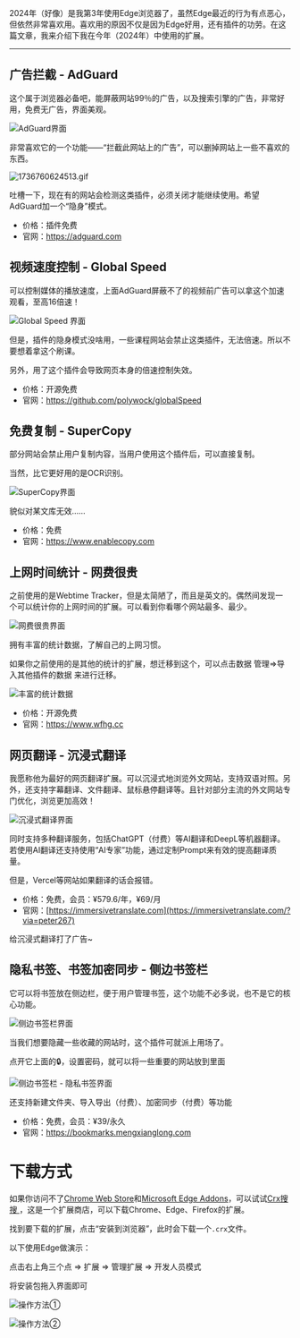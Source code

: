 2024年（好像）是我第3年使用Edge浏览器了，虽然Edge最近的行为有点恶心，但依然非常喜欢用。喜欢用的原因不仅是因为Edge好用，还有插件的功劳。在这篇文章，我来介绍下我在今年（2024年）中使用的扩展。

---

## 广告拦截 - AdGuard

这个属于浏览器必备吧，能屏蔽网站99％的广告，以及搜索引擎的广告，非常好用，免费无广告，界面美观。

![AdGuard界面](https://wmimg.com/i/1169/2025/01/6784dc56899b3.png)

非常喜欢它的一个功能——“拦截此网站上的广告”，可以删掉网站上一些不喜欢的东西。

![1736760624513.gif](https://wmimg.com/i/1169/2025/01/6784dd35c9e21.gif)

吐槽一下，现在有的网站会检测这类插件，必须关闭才能继续使用。希望AdGuard加一个“隐身”模式。

- 价格：插件免费
- 官网：https://adguard.com

## 视频速度控制 - Global Speed

可以控制媒体的播放速度，上面AdGuard屏蔽不了的视频前广告可以拿这个加速观看，至高16倍速！

![Global Speed 界面](https://wmimg.com/i/1169/2025/01/6784e02ea666c.png)

但是，插件的隐身模式没啥用，一些课程网站会禁止这类插件，无法倍速。所以不要想着拿这个刷课。

另外，用了这个插件会导致网页本身的倍速控制失效。

- 价格：开源免费
- 官网：https://github.com/polywock/globalSpeed

## 免费复制 - SuperCopy

部分网站会禁止用户复制内容，当用户使用这个插件后，可以直接复制。

当然，比它更好用的是OCR识别。

![SuperCopy界面](https://wmimg.com/i/1169/2025/01/6784e281e93f3.png)

貌似对某文库无效……

- 价格：免费
- 官网：https://www.enablecopy.com

## 上网时间统计 - 网费很贵

之前使用的是Webtime Tracker，但是太简陋了，而且是英文的。偶然间发现一个可以统计你的上网时间的扩展。可以看到你看哪个网站最多、最少。

![网费很贵界面](https://wmimg.com/i/1169/2025/01/6784e3dc2d50c.png)

拥有丰富的统计数据，了解自己的上网习惯。

如果你之前使用的是其他的统计的扩展，想迁移到这个，可以点击数据   管理=>导入其他插件的数据   来进行迁移。

![丰富的统计数据](https://wmimg.com/i/1169/2025/01/6784e43eec0d0.png)

- 价格：开源免费
- 官网：https://www.wfhg.cc

## 网页翻译 - 沉浸式翻译

我愿称他为最好的网页翻译扩展。可以沉浸式地浏览外文网站，支持双语对照。另外，还支持字幕翻译、文件翻译、鼠标悬停翻译等。且针对部分主流的外文网站专门优化，浏览更加高效！

![沉浸式翻译界面](https://wmimg.com/i/1169/2025/01/6785cbb8202f4.png)

同时支持多种翻译服务，包括ChatGPT（付费）等AI翻译和DeepL等机器翻译。若使用AI翻译还支持使用“AI专家”功能，通过定制Prompt来有效的提高翻译质量。

但是，Vercel等网站如果翻译的话会报错。

- 价格：免费，会员：¥579.6/年，¥69/月
- 官网：[https://immersivetranslate.com](https://immersivetranslate.com/?via=peter267)

给沉浸式翻译打了广告~

## 隐私书签、书签加密同步 - 侧边书签栏

它可以将书签放在侧边栏，便于用户管理书签，这个功能不必多说，也不是它的核心功能。

![侧边书签栏界面](https://wmimg.com/i/1169/2025/01/6785d14c15de3.png)

当我们想要隐藏一些收藏的网站时，这个插件可就派上用场了。

点开它上面的🔒，设置密码，就可以将一些重要的网站放到里面

![侧边书签栏 - 隐私书签界面](https://wmimg.com/i/1169/2025/01/6785da414675b.png)

还支持新建文件夹、导入导出（付费）、加密同步（付费）等功能

- 价格：免费，会员：¥39/永久
- 官网：https://bookmarks.mengxianglong.com

# 下载方式

如果你访问不了[Chrome Web Store](https://chromewebstore.google.com/category/extensions?hl=zh-CN)和[Microsoft Edge Addons](https://microsoftedge.microsoft.com/addons/Microsoft-Edge-Extensions-Home?hl=zh-CN)，可以试试[Crx搜搜 ](https://www.crxsoso.com/)，这是一个扩展商店，可以下载Chrome、Edge、Firefox的扩展。

找到要下载的扩展，点击“安装到浏览器”，此时会下载一个`.crx`文件。

以下使用Edge做演示：

点击右上角三个点 ⇒ 扩展 ⇒ 管理扩展 ⇒ 开发人员模式

将安装包拖入界面即可

![操作方法①](https://wmimg.com/i/1169/2025/01/6785e3e1f23af.png)

![操作方法②](https://wmimg.com/i/1169/2025/01/6785e7ac1cebb.png)